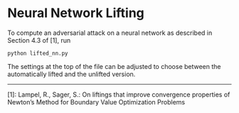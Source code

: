 # Neural Network Lifting


To compute an adversarial attack on a neural network as described in Section 4.3 of [1], run
```
python lifted_nn.py
```
The settings at the top of the file can be adjusted to choose between the automatically lifted and the unlifted version.

---
[1]: Lampel, R., Sager, S.: On liftings that improve convergence properties of Newton’s Method for Boundary Value Optimization Problems
